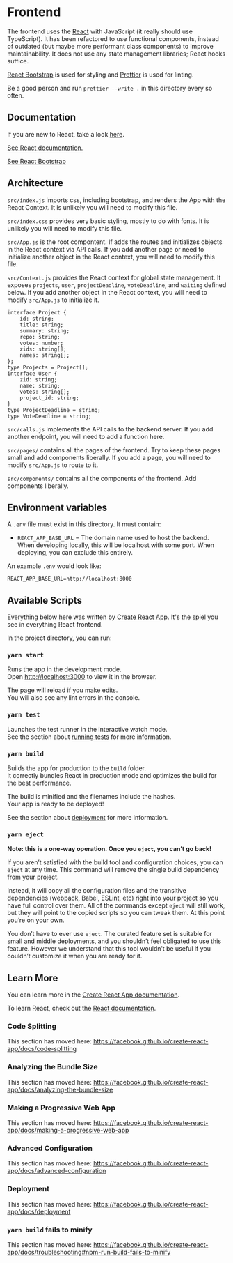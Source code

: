 # Frontend

The frontend uses the [React](https://reactjs.org/) with JavaScript (it really should use TypeScript). It has been refactored to use functional components, instead of outdated (but maybe more performant class components) to improve maintainability. It does not use any state management libraries; React hooks suffice.

[React Bootstrap](https://react-bootstrap.github.io/) is used for styling and [Prettier](https://prettier.io/) is used for linting.

Be a good person and run `prettier --write .` in this directory every so often.

## Documentation

If you are new to React, take a look [here](https://reactjs.org/tutorial/tutorial.html).

[See React documentation.](https://reactjs.org/docs/getting-started.html)

[See React Bootstrap](https://react-bootstrap.github.io/components/alerts)

## Architecture

`src/index.js` imports css, including bootstrap, and renders the App with the React Context. It is unlikely you will need to modify this file.

`src/index.css` provides very basic styling, mostly to do with fonts. It is unlikely you will need to modify this file.

`src/App.js` is the root compontent. If adds the routes and initializes objects in the React context via API calls. If you add another page or need to initialize another object in the React context, you will need to modify this file.

`src/Context.js` provides the React context for global state management. It exposes `projects`, `user`, `projectDeadline`, `voteDeadline`, and `waiting` defined below. If you add another object in the React context, you will need to modify `src/App.js` to initialize it.

```
interface Project {
    id: string;
    title: string;
    summary: string;
    repo: string;
    votes: number;
    zids: string[];
    names: string[];
};
type Projects = Project[];
interface User {
    zid: string;
    name: string;
    votes: string[];
    project_id: string;
}
type ProjectDeadline = string;
type VoteDeadline = string;
```

`src/calls.js` implements the API calls to the backend server. If you add another endpoint, you will need to add a function here.

`src/pages/` contains all the pages of the frontend. Try to keep these pages small and add components liberally. If you add a page, you will need to modify `src/App.js` to route to it.

`src/components/` contains all the components of the frontend. Add components liberally.

## Environment variables

A `.env` file must exist in this directory. It must contain:

- `REACT_APP_BASE_URL` = The domain name used to host the backend. When developing locally, this will be localhost with some port. When deploying, you can exclude this entirely.

An example `.env` would look like:

```
REACT_APP_BASE_URL=http://localhost:8000
```

## Available Scripts

Everything below here was written by [Create React App](https://github.com/facebook/create-react-app). It's the spiel you see in everything React frontend.

In the project directory, you can run:

### `yarn start`

Runs the app in the development mode.<br />
Open [http://localhost:3000](http://localhost:3000) to view it in the browser.

The page will reload if you make edits.<br />
You will also see any lint errors in the console.

### `yarn test`

Launches the test runner in the interactive watch mode.<br />
See the section about [running tests](https://facebook.github.io/create-react-app/docs/running-tests) for more information.

### `yarn build`

Builds the app for production to the `build` folder.<br />
It correctly bundles React in production mode and optimizes the build for the best performance.

The build is minified and the filenames include the hashes.<br />
Your app is ready to be deployed!

See the section about [deployment](https://facebook.github.io/create-react-app/docs/deployment) for more information.

### `yarn eject`

**Note: this is a one-way operation. Once you `eject`, you can’t go back!**

If you aren’t satisfied with the build tool and configuration choices, you can `eject` at any time. This command will remove the single build dependency from your project.

Instead, it will copy all the configuration files and the transitive dependencies (webpack, Babel, ESLint, etc) right into your project so you have full control over them. All of the commands except `eject` will still work, but they will point to the copied scripts so you can tweak them. At this point you’re on your own.

You don’t have to ever use `eject`. The curated feature set is suitable for small and middle deployments, and you shouldn’t feel obligated to use this feature. However we understand that this tool wouldn’t be useful if you couldn’t customize it when you are ready for it.

## Learn More

You can learn more in the [Create React App documentation](https://facebook.github.io/create-react-app/docs/getting-started).

To learn React, check out the [React documentation](https://reactjs.org/).

### Code Splitting

This section has moved here: https://facebook.github.io/create-react-app/docs/code-splitting

### Analyzing the Bundle Size

This section has moved here: https://facebook.github.io/create-react-app/docs/analyzing-the-bundle-size

### Making a Progressive Web App

This section has moved here: https://facebook.github.io/create-react-app/docs/making-a-progressive-web-app

### Advanced Configuration

This section has moved here: https://facebook.github.io/create-react-app/docs/advanced-configuration

### Deployment

This section has moved here: https://facebook.github.io/create-react-app/docs/deployment

### `yarn build` fails to minify

This section has moved here: https://facebook.github.io/create-react-app/docs/troubleshooting#npm-run-build-fails-to-minify
